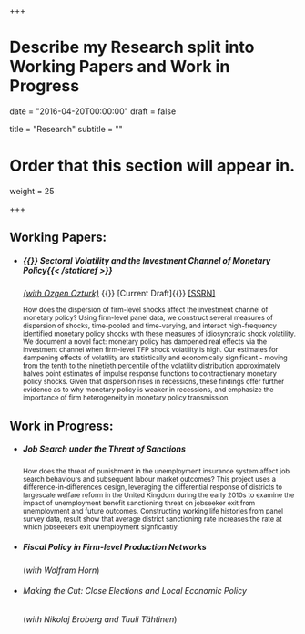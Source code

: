 +++
# Describe my Research split into Working Papers and Work in Progress

date = "2016-04-20T00:00:00"
draft = false

title = "Research"
subtitle = ""

# Order that this section will appear in.
weight = 25

+++

<h2>Working Papers:</h2>
<ul>
<li><p><h5>{{<staticref "uploads/volatility_jan2022.pdf" "newtab" >}} <i class="fas fa-file-alt"></i> Sectoral Volatility and the Investment Channel of Monetary Policy{{< /staticref >}}</h5>
<i><a href="https://sites.google.com/view/ozgenozturk/home" "newtab">(with Ozgen Ozturk)</a></i> {{<staticref "uploads/volatility_feb2022.pdf" "newtab">}} [Current Draft]{{</staticref>}} <a href="https://papers.ssrn.com/sol3/papers.cfm?abstract_id=4009725" "newtab">[SSRN]</a></p> 
<p><small>How does the dispersion of firm-level shocks affect the investment channel of monetary policy? Using firm-level panel data, we construct several measures of dispersion of shocks, time-pooled and time-varying, and interact high-frequency identified monetary policy shocks with these measures of idiosyncratic shock volatility. We document a novel fact: monetary policy has dampened real effects via the investment channel when firm-level TFP shock volatility is high. Our estimates for dampening effects of volatility are statistically and economically significant - moving from the tenth to the ninetieth percentile of the volatility distribution approximately halves point estimates of impulse response functions to contractionary monetary policy shocks. Given that dispersion rises in recessions, these
findings offer further evidence as to why monetary policy is weaker in recessions, and emphasize the importance of firm heterogeneity in monetary policy transmission.</small></p></li></ul>

<h2>Work in Progress:</h2>

<ul>
<li>
<h5> Job Search under the Threat of Sanctions</h5>
<p><small>How does the threat of punishment in the unemployment insurance system affect job search behaviours and subsequent labour market outcomes? This project uses a difference-in-differences design, leveraging the differential response of districts to largescale welfare reform in the United Kingdom during the early 2010s to examine the impact of unemployment benefit sanctioning threat on jobseeker exit from unemployment and future outcomes. Constructing working life histories from panel survey data, result show that average district sanctioning rate increases the rate at which jobseekers exit unemployment signficantly.</small></p></li></ul>

<ul><li><p><h5>Fiscal Policy in Firm-level Production Networks</h5>
(<i>with Wolfram Horn</i>)</p></li></ul>

<ul><li><p><h6> Making the Cut: Close Elections and Local Economic Policy</h6>
(<i>with Nikolaj Broberg and Tuuli Tähtinen</i>)</p></li></ul>
